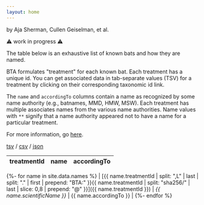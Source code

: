 ```yaml
---
layout: home
---
```

by Aja Sherman, Cullen Geiselman, et al. 

⚠️  work in progress ⚠️

The table below is an exhaustive list of known bats and how they are named.

BTA formulates "treatment" for each known bat. Each treatment has a unique id. You can get associated data in tab-separate values (TSV) for a treatment by clicking on their corresponding taxonomic id link. 

The `name` and `accordingTo` columns contain a name as recognized by some name authority (e.g., batnames, MMD, HMW, MSW). Each treatment has multiple associates names from the various name authorities. Name values with `**` signify that a name authority appeared not to have a name for a particular treatment.

For more information, go [here](https://github.com/jhpoelen/bat-taxonomic-alignment).

[tsv](https://raw.githubusercontent.com/jhpoelen/bat-taxonomic-alignment/main/_data/names.tsv) / [csv](https://raw.githubusercontent.com/jhpoelen/bat-taxonomic-alignment/main/_data/names.csv) / [json](https://raw.githubusercontent.com/jhpoelen/bat-taxonomic-alignment/main/_data/names.json)

|treatmentId|name|accordingTo|
|---|---|---|
{%- for name in site.data.names %}
| [{{ name.treatmentId | split: ",L" | last | split: "." | first | prepend: "BTA:" }}{{ name.treatmentId | split: "sha256/" | last | slice: 0,8 | prepend: "@" }}]({{ name.treatmentId }}) | *{{ name.scientificName }}* | {{ name.accordingTo }} |
{%- endfor %}

